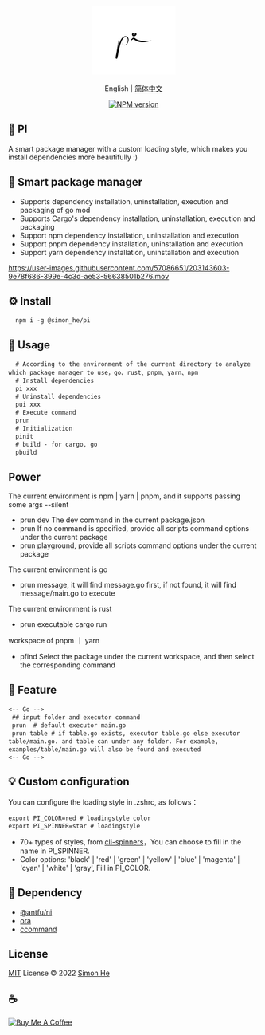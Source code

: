 <span ><p align="center">![kv](/assets/pi.png)</p></span>
<p align="center"> English | <a href="./README_zh.md">简体中文</a></p>
<p align="center"><a href="https://www.npmjs.com/package/@simon_he/pi"><img src="https://img.shields.io/npm/v/@simon_he/pi?color=3fb883&amp;label=" alt="NPM version"></a>

## :lollipop: PI
A smart package manager with a custom loading style, which makes you install dependencies more beautifully :)

## :rocket: Smart package manager
- Supports dependency installation, uninstallation, execution and packaging of go mod
- Supports Cargo's dependency installation, uninstallation, execution and packaging
- Support npm dependency installation, uninstallation and execution
- Support pnpm dependency installation, uninstallation and execution
- Support yarn dependency installation, uninstallation and execution


https://user-images.githubusercontent.com/57086651/203143603-9e78f686-399e-4c3d-ae53-56638501b276.mov


## :gear: Install
```
  npm i -g @simon_he/pi
```

## :open_hands: Usage
```
  # According to the environment of the current directory to analyze which package manager to use，go、rust、pnpm、yarn、npm
  # Install dependencies
  pi xxx
  # Uninstall dependencies
  pui xxx
  # Execute command
  prun
  # Initialization
  pinit
  # build - for cargo, go
  pbuild
```

## Power
The current environment is npm | yarn | pnpm, and it supports passing some args --silent

- prun dev The dev command in the current package.json
- prun If no command is specified, provide all scripts command options under the current package
- prun playground, provide all scripts command options under the current package

The current environment is go

- prun message, it will find message.go first, if not found, it will find message/main.go to execute

The current environment is rust

- prun executable cargo run

workspace of pnpm ｜ yarn

- pfind Select the package under the current workspace, and then select the corresponding command

## :monocle_face: Feature
```
<-- Go -->
 ## input folder and executor command
 prun  # default executor main.go
 prun table # if table.go exists, executor table.go else executor table/main.go. and table can under any folder. For example, examples/table/main.go will also be found and executed
<-- Go -->
```

## :bulb: Custom configuration
You can configure the loading style in .zshrc, as follows：
```
export PI_COLOR=red # loadingstyle color
export PI_SPINNER=star # loadingstyle
```
- 70+ types of styles, from [cli-spinners](https://jsfiddle.net/sindresorhus/2eLtsbey/embedded/result/)，You can choose to fill in the name in PI_SPINNER.
- Color options: 'black' | 'red' | 'green' | 'yellow' | 'blue' | 'magenta' | 'cyan' | 'white' | 'gray', Fill in PI_COLOR.

## :battery: Dependency
- [@antfu/ni](https://github.com/antfu/ni)
- [ora](https://github.com/sindresorhus/ora)
- [ccommand](https://github.com/Simon-He95/ccommand)


## License
[MIT](./LICENSE) License © 2022 [Simon He](https://github.com/Simon-He95)

## :coffee: 
<a href="https://github.com/Simon-He95/sponsor" target="_blank"><img src="https://cdn.buymeacoffee.com/buttons/default-orange.png" alt="Buy Me A Coffee" style="height: 51px !important;width: 217px !important;" ></a>
